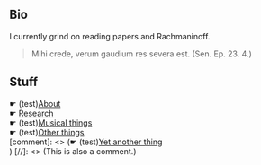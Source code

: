 ## Bio

I currently grind on reading papers and Rachmaninoff.

> Mihi crede, verum gaudium res severa est. (Sen. Ep. 23. 4.)

## Stuff

☛ (test)[About](about/README.md) <br>
☛ [Research](bcs/README.md) <br>
☛ (test)[Musical things](music.md) <br>
☛ (test)[Other things](others.md) <br>
[comment]: <> (☛ (test)[Yet another thing](arashi/README.md) <br>)
[//]: <> (This is also a comment.)
